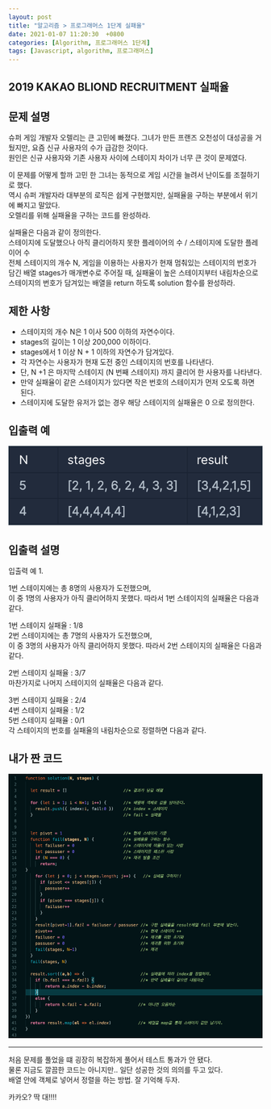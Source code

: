 ```yaml
---
layout: post
title: "알고리즘 > 프로그래머스 1단계 실패율"
date: 2021-01-07 11:20:30  +0800
categories: [Algorithm, 프로그래머스 1단계]
tags: [Javascript, algorithm, 프로그래머스]
---
```


## **2019 KAKAO BLIOND RECRUITMENT 실패율**

## **문제 설명**

슈퍼 게임 개발자 오렐리는 큰 고민에 빠졌다. 그녀가 만든 프랜즈 오천성이 대성공을 거뒀지만, 요즘 신규 사용자의 수가 급감한 것이다.  
원인은 신규 사용자와 기존 사용자 사이에 스테이지 차이가 너무 큰 것이 문제였다.

이 문제를 어떻게 할까 고민 한 그녀는 동적으로 게임 시간을 늘려서 난이도를 조절하기로 했다.  
역시 슈퍼 개발자라 대부분의 로직은 쉽게 구현했지만, 실패율을 구하는 부분에서 위기에 빠지고 말았다.  
오렐리를 위해 실패율을 구하는 코드를 완성하라.

실패율은 다음과 같이 정의한다.  
스테이지에 도달했으나 아직 클리어하지 못한 플레이어의 수 / 스테이지에 도달한 플레이어 수  
전체 스테이지의 개수 N, 게임을 이용하는 사용자가 현재 멈춰있는 스테이지의 번호가 담긴 배열 stages가 매개변수로 주어질 때, 실패율이 높은 스테이지부터 내림차순으로 스테이지의 번호가 담겨있는 배열을 return 하도록 solution 함수를 완성하라.

## **제한 사항**

- 스테이지의 개수 N은 1 이사 500 이하의 자연수이다.
- stages의 길이는 1 이상 200,000 이하이다.
- stages에서 1 이상 N + 1 이하의 자연수가 담겨있다.
- 각 자연수는 사용자가 현재 도전 중인 스테이지의 번호를 나타낸다.
- 단, N +1 은 마지막 스테이지 (N 번째 스테이지) 까지 클리어 한 사용자를 나타낸다.
- 만약 실패율이 같은 스테이지가 있다면 작은 번호의 스테이지가 먼저 오도록 하면 된다.
- 스테이지에 도달한 유저가 없는 경우 해당 스테이지의 실패율은 0 으로 정의한다.

## **입출력 예**

![image](/assets/img/sample/al1.png)

## **입출력 설명**

입출력 예 1.

1번 스테이지에는 총 8명의 사용자가 도전했으며,  
이 중 1명의 사용자가 아직 클리어하지 못했다. 따라서 1번 스테이지의 실패율은 다음과 같다.

1번 스테이지 실패율 : 1/8  
2번 스테이지에는 총 7명의 사용자가 도전했으며,  
이 중 3명의 사용자가 아직 클리어하지 못했다. 따라서 2번 스테이지의 실패율은 다음과 같다.

2번 스테이지 실패율 : 3/7  
마찬가지로 나머지 스테이지의 실패율은 다음과 같다.

3번 스테이지 실패율 : 2/4  
4번 스테이지 실패율 : 1/2  
5번 스테이지 실패율 : 0/1  
각 스테이지의 번호를 실패율의 내림차순으로 정렬하면 다음과 같다.

## **내가 짠 코드**

![image](/assets/img/sample/al3.png)

---

처음 문제를 풀었을 떄 굉장히 복잡하게 풀어서 테스트 통과가 안 됐다.  
물론 지금도 깔끔한 코드는 아니지만.. 일단 성공한 것의 의의를 두고 있다.  
배열 안에 객체로 넣어서 정렬을 하는 방법. 잘 기억해 두자.

카카오? 딱 대!!!!
